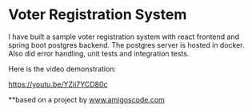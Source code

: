 # Voter Registration System

I have built a sample voter registration system with react frontend and spring boot postgres backend. The postgres server is hosted in docker. Also did error handling, unit tests and integration tests. 

Here is the video demonstration:

 https://youtu.be/YZii7YCD80c 


**based on a project by www.amigoscode.com
